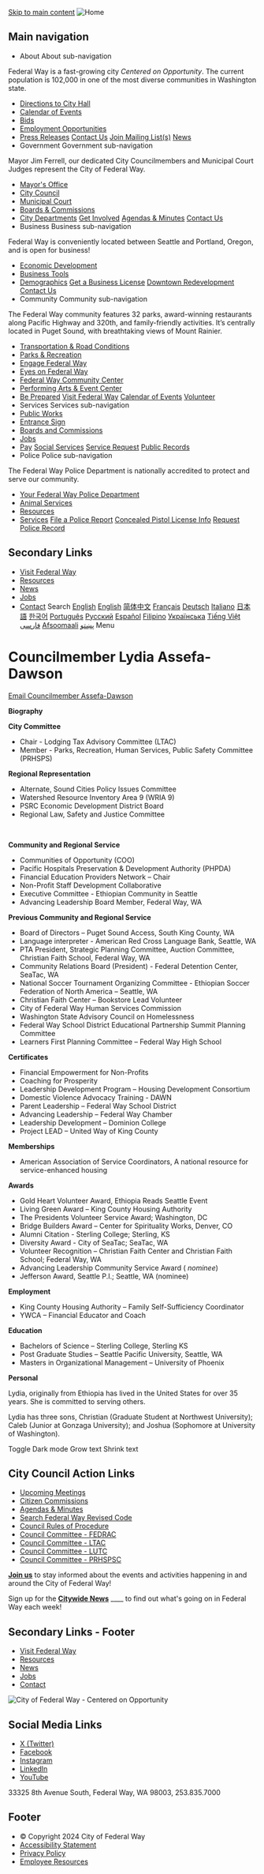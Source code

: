  [Skip to main content](https://www.federalwaywa.gov/node/61/)   ![Home](https://www.federalwaywa.gov/themes/fedway_theme/images/FW_Logo-Horizontal_full-color-resized.png)  

## Main navigation

 *  About About sub-navigation   

Federal Way is a fast-growing city  *Centered on Opportunity*. The current population is 102,000 in one of the most diverse communities in Washington state.  

   *  [Directions to City Hall](https://www.federalwaywa.gov/page/directions-city-hallcourtpolice)  
   *  [Calendar of Events](https://www.federalwaywa.gov/calendar)  
   *  [Bids](https://www.federalwaywa.gov/bids)  
   *  [Employment Opportunities](https://www.governmentjobs.com/careers/federalway)  
   *  [Press Releases](https://www.federalwaywa.gov/page/press-releases)   [Contact Us](https://www.federalwaywa.gov/page/contact-us)   [Join Mailing List(s)](https://www.federalwaywa.gov/page/e-newsletter-sign)   [News](https://www.federalwaywa.gov/page/press-releases)  
 *  Government Government sub-navigation   

Mayor Jim Ferrell, our dedicated City Councilmembers and Municipal Court Judges represent the City of Federal Way.   

   *  [Mayor's Office](https://www.federalwaywa.gov/mayors-office)  
   *  [City Council](https://www.federalwaywa.gov/city-council)  
   *  [Municipal Court](https://www.federalwaywa.gov/municipal-court)  
   *  [Boards & Commissions](https://www.federalwaywa.gov/boards-commissions)  
   *  [City Departments](https://www.federalwaywa.gov/page/departments)   [Get Involved](https://engagefw.com)   [Agendas & Minutes](https://www.federalwaywa.gov/page/agendas-and-minutes)   [Contact Us](https://www.federalwaywa.gov/page/contact-us)  
 *  Business Business sub-navigation   

Federal Way is conveniently located between Seattle and Portland, Oregon, and is open for business!   

   *  [Economic Development](https://www.federalwaywa.gov/economic-development)  
   *  [Business Tools](https://www.federalwaywa.gov/page/business-tools)  
   *  [Demographics](https://www.federalwaywa.gov/page/demographics)   [Get a Business License](https://www.federalwaywa.gov/page/business-license)   [Downtown Redevelopment](https://www.federalwaywa.gov/page/downtown-redevelopment)   [Contact Us](https://www.federalwaywa.gov/economic-development)  
 *  Community Community sub-navigation   

The Federal Way community features 32 parks, award-winning restaurants along Pacific Highway and 320th, and family-friendly activities. It’s centrally located in Puget Sound, with breathtaking views of Mount Rainier.  

   *  [Transportation & Road Conditions](https://www.federalwaywa.gov/page/roadway-conditions)  
   *  [Parks & Recreation](https://www.federalwaywa.gov/parks)  
   *  [Engage Federal Way](https://engagefw.com)  
   *  [Eyes on Federal Way](https://www.federalwaywa.gov/page/eyes-federal-way-0)  
   *  [Federal Way Community Center](https://itallhappenshere.org)  
   *  [Performing Arts & Event Center](https://fwpaec.org)  
   *  [Be Prepared](https://www.federalwaywa.gov/emergency-management)   [Visit Federal Way](https://visitfw.org)   [Calendar of Events](https://www.federalwaywa.gov/calendar/month)   [Volunteer](https://www.federalwaywa.gov/page/volunteering-federal-way)  
 *  Services Services sub-navigation 
   *  [Public Works](https://www.federalwaywa.gov/public-works)  
   *  [Entrance Sign](https://www.federalwaywa.gov/sites/default/files/2024-02/EntranceSignDisplayApplicationForm.pdf)  
   *  [Boards and Commissions](https://www.federalwaywa.gov/page/boards-commissions)  
   *  [Jobs](https://www.governmentjobs.com/careers/federalway)  
   *  [Pay](https://www.federalwaywa.gov/page/pay)   [Social Services](https://www.federalwaywa.gov/page/community-social-services)   [Service Request](https://www.federalwaywa.gov/page/eyes-federal-way-0)   [Public Records](https://www.federalwaywa.gov/page/public-records)  
 *  Police Police sub-navigation   

The Federal Way Police Department is nationally accredited to protect and serve our community.  

   *  [Your Federal Way Police Department](https://www.federalwaywa.gov/police-0)  
   *  [Animal Services](https://www.federalwaywa.gov/page/animal-services-unit)  
   *  [Resources](https://www.federalwaywa.gov/page/police-resources)  
   *  [Services](https://www.federalwaywa.gov/page/police-service-request)   [File a Police Report](https://www.federalwaywa.gov/page/file-police-report-online)   [Concealed Pistol License Info](https://www.federalwaywa.gov/page/concealed-pistol-license-cpl-appointment-request-form-0)   [Request Police Record](https://federalway.justfoia.com/publicportal/home/newrequest)  

## Secondary Links

 *  [Visit Federal Way](https://visitfw.org) 
 *  [Resources](https://www.federalwaywa.gov/page/resources-and-help) 
 *  [News](https://www.federalwaywa.gov/page/federal-way-citywide-news) 
 *  [Jobs](https://www.governmentjobs.com/careers/federalway) 
 *  [Contact](https://www.federalwaywa.gov/page/contact-us) 
 Search  [English](https://www.federalwaywa.gov/node/61)   [English](https://www.federalwaywa.gov/node/61)  [简体中文](https://www.federalwaywa.gov/node/61)  [Français](https://www.federalwaywa.gov/node/61)  [Deutsch](https://www.federalwaywa.gov/node/61)  [Italiano](https://www.federalwaywa.gov/node/61)  [日本語](https://www.federalwaywa.gov/node/61)  [한국어](https://www.federalwaywa.gov/node/61)  [Português](https://www.federalwaywa.gov/node/61)  [Русский](https://www.federalwaywa.gov/node/61)  [Español](https://www.federalwaywa.gov/node/61)  [Filipino](https://www.federalwaywa.gov/node/61)  [Українська](https://www.federalwaywa.gov/node/61)  [Tiếng Việt](https://www.federalwaywa.gov/node/61)  [فارسی](https://www.federalwaywa.gov/node/61)  [Afsoomaali](https://www.federalwaywa.gov/node/61)  [پښتو](https://www.federalwaywa.gov/node/61)  Menu 

# 

# Councilmember Lydia Assefa-Dawson

 [Email Councilmember Assefa-Dawson](mailto:lydia.assefa-dawson@federalwaywa.gov) 

 __Biography__ 

 __City Committee__ 

 * Chair - Lodging Tax Advisory Committee (LTAC)
 * Member - Parks, Recreation, Human Services, Public Safety Committee (PRHSPS)

 __Regional Representation__ 

 *  Alternate, Sound Cities Policy Issues Committee 
 *  Watershed Resource Inventory Area 9  (WRIA 9) 
 *  PSRC Economic Development District Board 
 *  Regional Law, Safety and Justice Committee    

 ​ 

 __Community and Regional Service__ 

 * Communities of Opportunity (COO)
 * Pacific Hospitals Preservation & Development Authority (PHPDA)
 * Financial Education Providers Network – Chair
 * Non-Profit Staff Development Collaborative
 * Executive Committee - Ethiopian Community in Seattle
 * Advancing Leadership Board Member, Federal Way, WA  

 

 __Previous Community and Regional Service__ 

 * Board of Directors – Puget Sound Access, South King County, WA
 * Language interpreter - American Red Cross Language Bank, Seattle, WA
 * PTA President, Strategic Planning Committee, Auction Committee, Christian Faith School, Federal Way, WA
 * Community Relations Board (President) - Federal Detention Center, SeaTac, WA
 * National Soccer Tournament Organizing Committee - Ethiopian Soccer Federation of North America – Seattle, WA
 * Christian Faith Center – Bookstore Lead Volunteer
 * City of Federal Way Human Services Commission
 * Washington State Advisory Council on Homelessness
 * Federal Way School District Educational Partnership Summit Planning Committee
 * Learners First Planning Committee – Federal Way High School

 __Certificates__ 

 * Financial Empowerment for Non-Profits
 * Coaching for Prosperity
 * Leadership Development Program – Housing Development Consortium
 * Domestic Violence Advocacy Training - DAWN
 * Parent Leadership – Federal Way School District
 * Advancing Leadership – Federal Way Chamber
 * Leadership Development – Dominion College
 * Project LEAD – United Way of King County

 __Memberships__ 

 * American Association of Service Coordinators, A national resource for service-enhanced housing

 __Awards__ 

 * Gold Heart Volunteer Award, Ethiopia Reads Seattle Event
 * Living Green Award – King County Housing Authority
 * The Presidents Volunteer Service Award; Washington, DC
 * Bridge Builders Award – Center for Spirituality Works, Denver, CO
 * Alumni Citation - Sterling College; Sterling, KS
 * Diversity Award - City of SeaTac; SeaTac, WA
 * Volunteer Recognition – Christian Faith Center and Christian Faith School; Federal Way, WA
 * Advancing Leadership Community Service Award ( *nominee*) 
 * Jefferson Award, Seattle P.I.; Seattle, WA (nominee)

 __Employment__ 

 * King County Housing Authority – Family Self-Sufficiency Coordinator
 * YWCA – Financial Educator and Coach

 __Education__ 

 * Bachelors of Science – Sterling College, Sterling KS
 * Post Graduate Studies – Seattle Pacific University, Seattle, WA
 * Masters in Organizational Management – University of Phoenix

 

 __Personal__ 

Lydia, originally from Ethiopia has lived in the United States for over 35 years. She is committed to serving others. 

Lydia has three sons, Christian (Graduate Student at Northwest University); Caleb (Junior at Gonzaga University); and Joshua (Sophomore at University of Washington).

 Toggle Dark mode Grow text Shrink text 

## City Council Action Links

 *   [Upcoming Meetings](https://www.federalwaywa.gov/page/agendas-and-minutes) 
 *   [Citizen Commissions](https://www.federalwaywa.gov/page/boards-commissions) 
 *   [Agendas & Minutes](https://www.federalwaywa.gov/page/agendas-and-minutes) 
 *   [Search Federal Way Revised Code](https://www.codepublishing.com/WA/FederalWay) 
 *   [Council Rules of Procedure](https://docs.cityoffederalway.com/WebLink/Browse.aspx?id=1911791&dbid=0&repo=cityoffederalway) 
 *   [Council Committee - FEDRAC](https://www.federalwaywa.gov/page/finance-economic-development-regional-affairs-committee-fedrac) 
 *   [Council Committee - LTAC](https://www.federalwaywa.gov/page/lodging-tax-advisory-committee) 
 *   [Council Committee - LUTC](https://www.federalwaywa.gov/page/LUTC) 
 *   [Council Committee - PRHSPSC](https://www.federalwaywa.gov/page/parks-recreation-human-services-public-safety-committee-prhsps) 

 [__Join us__](https://www.federalwaywa.gov/page/e-newsletter-sign) to stay informed about the events and activities happening in and around the City of Federal Way!

Sign up for the [__Citywide News__](https://lp.constantcontactpages.com/sl/iTopXHF/citywidenews)  ____ to find out what's going on in Federal Way each week!

## Secondary Links - Footer

 *  [Visit Federal Way](https://visitfw.org) 
 *  [Resources](https://www.federalwaywa.gov/page/resources-and-help) 
 *  [News](https://www.federalwaywa.gov/page/federal-way-citywide-news) 
 *  [Jobs](https://www.governmentjobs.com/careers/federalway) 
 *  [Contact](https://www.federalwaywa.gov/page/contact-us) 

 ![City of Federal Way - Centered on Opportunity](https://www.federalwaywa.gov/sites/default/files/inline-images/FW-Logo-Vert_white.png) 

## Social Media Links

 *  [X (Twitter)](https://twitter.com/wafederalway) 
 *  [Facebook](https://www.facebook.com/CityofFederalWay) 
 *  [Instagram](https://www.instagram.com/fedwaywa) 
 *  [LinkedIn](https://www.linkedin.com/company/city-of-federal-way) 
 *  [YouTube](https://www.youtube.com/user/FWcommunications) 

33325 8th Avenue South, Federal Way, WA 98003, 253.835.7000

## Footer

 *  © Copyright 2024 City of Federal Way 
 *  [Accessibility Statement](https://www.federalwaywa.gov/page/website-accessibility-statement) 
 *  [Privacy Policy](https://www.federalwaywa.gov/page/website-privacy-policy) 
 *  [Employee Resources](https://www.federalwaywa.gov/page/employee-resources) 
 